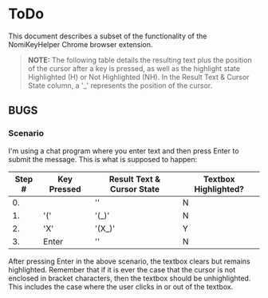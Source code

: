 # ToDo

This document describes a subset of the functionality of the NomiKeyHelper Chrome browser extension.

> **NOTE:** The following table details the resulting text plus the position of the cursor after a key is pressed, as well as the highlight state Highlighted (H) or Not Highlighted (NH). In the Result Text & Cursor State column, a '_' represents the position of the cursor.

## BUGS

### Scenario

I'm using a chat program where you enter text and then press Enter to submit the message. This is what is supposed to happen:

|Step #|Key Pressed|Result Text & Cursor State|Textbox Highlighted?|
|--|--|--|--|
| 0. |  | '' | N |
| 1. | '(' | '(_)' | N |
| 2. | 'X' | '(X_)' | Y |
| 3. | Enter | '' | N |

After pressing Enter in the above scenario, the textbox clears but remains highlighted. Remember that if it is ever the case that the cursor is not enclosed in bracket characters, then the textbox should be unhighlighted. This includes the case where the user clicks in or out of the textbox.